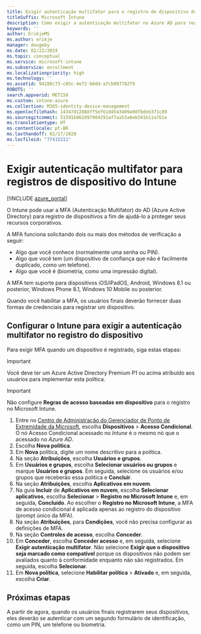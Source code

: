 ```yaml
---
title: Exigir autenticação multifator para o registro de dispositivo do Intune
titleSuffix: Microsoft Intune
description: Como exigir a autenticação multifator no Azure AD para registro de dispositivos do Intune.
keywords: ''
author: ErikjeMS
ms.author: erikje
manager: dougeby
ms.date: 02/22/2019
ms.topic: conceptual
ms.service: microsoft-intune
ms.subservice: enrollment
ms.localizationpriority: high
ms.technology: ''
ms.assetid: 94280c73-c05c-4e72-b0dd-a7cb997782f9
ROBOTS: ''
search.appverid: MET150
ms.custom: intune-azure
ms.collection: M365-identity-device-management
ms.openlocfilehash: 14347d12888ff5ef61d4543409a08fbdeb371c89
ms.sourcegitcommit: 51591b862d97904291af7aa53a6eb341b11a761e
ms.translationtype: HT
ms.contentlocale: pt-BR
ms.lasthandoff: 02/17/2020
ms.locfileid: "77415211"
---
```

# <a name="require-multi-factor-authentication-for-intune-device-enrollments"></a>Exigir autenticação multifator para registros de dispositivo do Intune

[!INCLUDE [azure_portal](../includes/azure_portal.md)]

O Intune pode usar a MFA (Autenticação Multifator) do AD (Azure Active Directory) para registro de dispositivos a fim de ajudá-lo a proteger seus recursos corporativos.

A MFA funciona solicitando dois ou mais dos métodos de verificação a seguir:

- Algo que você conhece (normalmente uma senha ou PIN).
- Algo que você tem (um dispositivo de confiança que não é facilmente duplicado, como um telefone).
- Algo que você é (biometria, como uma impressão digital).

A MFA tem suporte para dispositivos iOS/iPadOS, Android, Windows 8.1 ou posterior, Windows Phone 8.1, Windows 10 Mobile ou posterior.

Quando você habilitar a MFA, os usuários finais deverão fornecer duas formas de credenciais para registrar um dispositivo.

## <a name="configure-intune-to-require-multi-factor-authentication-at-device-enrollment"></a>Configurar o Intune para exigir a autenticação multifator no registro do dispositivo

Para exigir MFA quando um dispositivo é registrado, siga estas etapas:

>[!Important]
>Você deve ter um Azure Active Directory Premium P1 ou acima atribuído aos usuários para implementar esta política.

>[!Important]
>Não configure **Regras de acesso baseadas em dispositivo** para o registro no Microsoft Intune.

1. Entre no [Centro de Administração do Gerenciador de Ponto de Extremidade da Microsoft](https://go.microsoft.com/fwlink/?linkid=2109431), escolha **Dispositivos** > **Acesso Condicional**. O nó Acesso Condicional acessado no *Intune* é o mesmo nó que o acessado no *Azure AD*.
2. Escolha **Nova política**.
3. Em **Nova** política, digite um nome descritivo para a política.
4. Na seção **Atribuições**, escolha **Usuários e grupos**. 
5. Em **Usuários e grupos**, escolha **Selecionar usuários ou grupos** e marque **Usuários e grupos**. Em seguida, selecione os usuários e/ou grupos que receberão essa política e **Concluir**.
6. Na seção **Atribuições**, escolha **Aplicativos em nuvem**.
7. Na guia **Incluir** de **Aplicativos em nuvem**, escolha **Selecionar aplicativos**, escolha **Selecionar** > **Registro no Microsoft Intune** e, em seguida, **Concluído**. Ao escolher o **Registro no Microsoft Intune**, a MFA de acesso condicional é aplicada apenas ao registro do dispositivo (prompt único da MFA).
8. Na seção **Atribuições**, para **Condições**, você não precisa configurar as definições de MFA.
9. Na seção **Controles de acesso**, escolha **Conceder**.
10. Em **Conceder**, escolha **Conceder acesso** e, em seguida, selecione **Exigir autenticação multifator**. Não selecione **Exigir que o dispositivo seja marcado como compatível** porque os dispositivos não podem ser avaliados quanto à conformidade enquanto não são registrados. Em seguida, escolha **Selecionar**.
11. Em **Nova política**, selecione **Habilitar política** > **Ativado** e, em seguida, escolha **Criar**.



## <a name="next-steps"></a>Próximas etapas

A partir de agora, quando os usuários finais registrarem seus dispositivos, eles deverão se autenticar com um segundo formulário de identificação, como um PIN, um telefone ou biometria.
